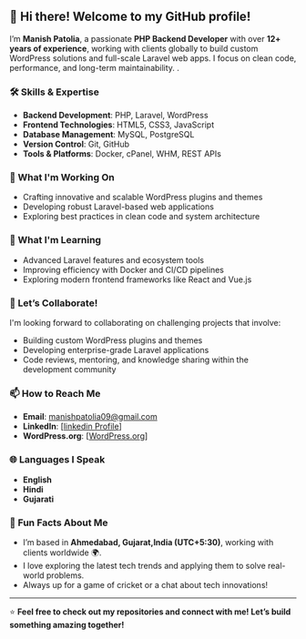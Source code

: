 <!--
**manishpatolia/manishpatolia** is a ✨ _special_ ✨ repository because its `README.md` (this file) appears on your GitHub profile.

Here are some ideas to get you started:

- 🔭 I’m currently working on ...
- 🌱 I’m currently learning ...
- 👯 I’m looking to collaborate on ...
- 🤔 I’m looking for help with ...
- 💬 Ask me about ...
- 📫 How to reach me: ...
- 😄 Pronouns: ...
- ⚡ Fun fact: ...
-->

## 👋 Hi there! Welcome to my GitHub profile!

I’m **Manish Patolia**, a passionate **PHP Backend Developer** with over **12+ years of experience**, working with clients globally to build custom WordPress solutions and full-scale Laravel web apps. I focus on clean code, performance, and long-term maintainability. .

### 🛠️ Skills & Expertise
- **Backend Development**: PHP, Laravel, WordPress
- **Frontend Technologies**: HTML5, CSS3, JavaScript
- **Database Management**: MySQL, PostgreSQL
- **Version Control**: Git, GitHub
- **Tools & Platforms**: Docker, cPanel, WHM, REST APIs

### 🚀 What I'm Working On
- Crafting innovative and scalable WordPress plugins and themes
- Developing robust Laravel-based web applications
- Exploring best practices in clean code and system architecture

### 🌱 What I'm Learning
- Advanced Laravel features and ecosystem tools
- Improving efficiency with Docker and CI/CD pipelines
- Exploring modern frontend frameworks like React and Vue.js

### 🤝 Let’s Collaborate!
I'm looking forward to collaborating on challenging projects that involve:
- Building custom WordPress plugins and themes
- Developing enterprise-grade Laravel applications
- Code reviews, mentoring, and knowledge sharing within the development community

### 📫 How to Reach Me
- **Email**: [manishpatolia09@gmail.com](mailto:manishpatolia09@gmail.com)
- **LinkedIn**: [[linkedin Profile](https://www.linkedin.com/in/manish-patolia/)]
- **WordPress.org**: [[WordPress.org](https://profiles.wordpress.org/man2013/)]

### 🌐 Languages I Speak
- **English**
- **Hindi**
- **Gujarati**

### 🌟 Fun Facts About Me
- I’m based in **Ahmedabad, Gujarat,India (UTC+5:30)**, working with clients worldwide 🌍.
- I love exploring the latest tech trends and applying them to solve real-world problems.
- Always up for a game of cricket or a chat about tech innovations!

---

⭐ **Feel free to check out my repositories and connect with me! Let’s build something amazing together!**
